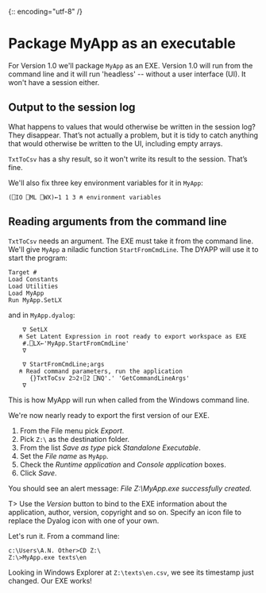 {:: encoding="utf-8" /}

Package MyApp as an executable
==========================

For Version 1.0 we'll package `MyApp` as an EXE. Version 1.0 will run from the command line and it will run 'headless' -- without a user interface (UI). It won't have a session either. 

## Output to the session log

What happens to values that would otherwise be written in the session log? They disappear. That’s not actually a problem, but it is tidy to catch anything that would otherwise be written to the UI, including empty arrays. 

`TxtToCsv` has a shy result, so it won't write its result to the session. That’s fine. 

We'll also fix three key environment variables for it in `MyApp`:

~~~
(⎕IO ⎕ML ⎕WX)←1 1 3 ⍝ environment variables
~~~


## Reading arguments from the command line 

`TxtToCsv` needs an argument. The EXE must take it from the command line. We'll give `MyApp` a niladic function `StartFromCmdLine`. The DYAPP will use it to start the program:

~~~
Target #
Load Constants
Load Utilities
Load MyApp
Run MyApp.SetLX
~~~

and in `MyApp.dyalog`:

~~~
    ∇ SetLX
   ⍝ Set Latent Expression in root ready to export workspace as EXE
    #.⎕LX←'MyApp.StartFromCmdLine'
    ∇

    ∇ StartFromCmdLine;args
   ⍝ Read command parameters, run the application
      {}TxtToCsv 2⊃2↑⌷2 ⎕NQ'.' 'GetCommandLineArgs'
    ∇
~~~

This is how MyApp will run when called from the Windows command line. 

We're now nearly ready to export the first version of our EXE. 

1. From the File menu pick *Export*. 
2. Pick `Z:\` as the destination folder. 
3. From the list *Save as type* pick *Standalone Executable*. 
4. Set the *File name* as `MyApp`.
5. Check the *Runtime application* and *Console application* boxes.
6. Click *Save*. 

You should see an alert message: _File Z:\\MyApp.exe successfully created._

T> Use the *Version* button to bind to the EXE information about the application, author, version, copyright and so on. Specify an icon file to replace the Dyalog icon with one of your own. 

Let's run it. From a command line:

~~~
c:\Users\A.N. Other>CD Z:\
Z:\>MyApp.exe texts\en
~~~

Looking in Windows Explorer at `Z:\texts\en.csv`, we see its timestamp just changed. Our EXE works! 



